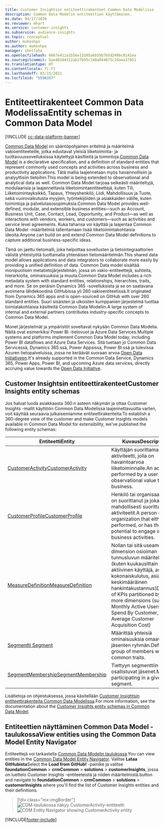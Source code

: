 ```yaml
---
title: Customer Insightsin entiteettirakenteet Common Data Modelissa
description: Common Data Modelin entiteettien käyttäminen.
ms.date: 04/17/2020
ms.reviewer: mhart
ms.service: customer-insights
ms.subservice: audience-insights
ms.topic: conceptual
author: mukeshpo
ms.author: mukeshpo
manager: shellyha
ms.openlocfilehash: 6667e411a1b56e13105a6b59b7b5d249bc8141ea
ms.sourcegitcommit: bae40184312ab27b95c140a044875c2daea37951
ms.translationtype: HT
ms.contentlocale: fi-FI
ms.lasthandoff: 03/15/2021
ms.locfileid: "5596357"
---
```

# <a name="entity-schemas-in-common-data-model"></a><span data-ttu-id="0ab8f-103">Entiteettirakenteet Common Data Modelissa</span><span class="sxs-lookup"><span data-stu-id="0ab8f-103">Entity schemas in Common Data Model</span></span>

[!INCLUDE [cc-data-platform-banner](../includes/cc-data-platform-banner.md)]

<span data-ttu-id="0ab8f-104">[Common Data Model](/common-data-model/) on sääntöpohjainen eritelmä ja määritelmä vakioentiteeteille, jotka edustavat yleisiä liiketoiminta- ja tuottavuussovelluksissa käytettyjä käsitteitä ja toimintoja.</span><span class="sxs-lookup"><span data-stu-id="0ab8f-104">[Common Data Model](/common-data-model/) is a declarative specification, and a definition of standard entities that represent commonly used concepts and activities across business and productivity applications.</span></span> <span data-ttu-id="0ab8f-105">Tätä mallia laajennetaan myös havainnollisiin ja analyyttisiin tietoihin.</span><span class="sxs-lookup"><span data-stu-id="0ab8f-105">This model is being extended to observational and analytical data as well.</span></span> <span data-ttu-id="0ab8f-106">Common Data Model tarjoaa selkeästi määriteltyjä, modulaarisia ja laajennettavia liiketoimintaentiteettejä, kuten Tili, Liiketoimintayksikkö, Tapaus, Yhteyshenkilö, Liidi, Mahdollisuus ja Tuote, sekä vuorovaikutusta myyjien, työntekijöiden ja asiakkaiden välille, kuten toimintoja ja palvelutasosopimuksia.</span><span class="sxs-lookup"><span data-stu-id="0ab8f-106">Common Data Model provides well-defined, modular, and extensible business entities—such as Account, Business Unit, Case, Contact, Lead, Opportunity, and Product—as well as interactions with vendors, workers, and customers—such as activities and service level agreements.</span></span> <span data-ttu-id="0ab8f-107">Kuka tahansa voi käyttää ja laajentaa Common Data Model -määritelmiä tallentamaan lisää liiketoimintakohtaisia ideoita.</span><span class="sxs-lookup"><span data-stu-id="0ab8f-107">Anyone can build on and extend Common Data Model definitions to capture additional business-specific ideas.</span></span>

<span data-ttu-id="0ab8f-108">Tämä on jaettu tietomalli, joka helpottaa sovellusten ja tietointegraattorien välistä yhteistyötä tuottamalla yhtenäisen tietomääritelmän.</span><span class="sxs-lookup"><span data-stu-id="0ab8f-108">This shared data model allows applications and data integrators to collaborate more easily by providing a unified definition of data.</span></span> <span data-ttu-id="0ab8f-109">Common Data model sisältää monipuolisen metatietojärjestelmän, jossa on vakio-entiteettejä, suhteita, hierarkioita, ominaisuuksia ja muuta.</span><span class="sxs-lookup"><span data-stu-id="0ab8f-109">Common Data Model includes a rich metadata system with standard entities, relationships, hierarchies, traits, and more.</span></span> <span data-ttu-id="0ab8f-110">Se on peräisin Dynamics 365 -sovelluksista ja se on saatavana avoimena lähdekoodina GitHubissa yli 260 vakioentiteetissä.</span><span class="sxs-lookup"><span data-stu-id="0ab8f-110">It originated from Dynamics 365 apps and is open-sourced on GitHub with over 260 standard entities.</span></span> <span data-ttu-id="0ab8f-111">Suuri sisäisten ja ulkoisten kumppanien järjestelmä tuottaa toimialakohtaisia käsitteitä Common Data Modeliin.</span><span class="sxs-lookup"><span data-stu-id="0ab8f-111">A large system of internal and external partners contributes industry-specific concepts to Common Data Model.</span></span>

<span data-ttu-id="0ab8f-112">Monet järjestelmät ja ympäristöt soveltavat nykyään Common Data Modelia. Näitä ovat esimerkiksi Power BI -tietovuot ja Azure Data Services.</span><span class="sxs-lookup"><span data-stu-id="0ab8f-112">Multiple systems and platforms implement Common Data Model today, including Power BI dataflows and Azure Data Services.</span></span> <span data-ttu-id="0ab8f-113">Sitä tuetaan jo Common Data Servicessä, Dynamics 365:ssä, Power Appsissa, Power BI:ssä ja tulevissa Azuren tietopalveluissa, jossa ne keräävät suoraan arvoa [Open Data Initiativeen](https://www.microsoft.com/open-data-initiative).</span><span class="sxs-lookup"><span data-stu-id="0ab8f-113">It's already supported in the Common Data Service, Dynamics 365, Power Apps, Power BI, and upcoming Azure data services, directly accruing value towards the [Open Data Initiative](https://www.microsoft.com/open-data-initiative).</span></span>

## <a name="customer-insights-entity-schemas"></a><span data-ttu-id="0ab8f-114">Customer Insightsin entiteettirakenteet</span><span class="sxs-lookup"><span data-stu-id="0ab8f-114">Customer Insights entity schemas</span></span>

<span data-ttu-id="0ab8f-115">Jos haluat luoda asiakkaasta 360:n asteen näkymän ja ottaa Customer Insights -mallit käyttöön Common Data Modelissa laajennettavuutta varten, voit käyttää seuraavia julkaisemiamme entiteettirakenteita:</span><span class="sxs-lookup"><span data-stu-id="0ab8f-115">To establish a 360-degree view of the customer and make Customer Insights models available in Common Data Model for extensibility, we've published the following entity schemas:</span></span>

| <span data-ttu-id="0ab8f-116">Entiteetti</span><span class="sxs-lookup"><span data-stu-id="0ab8f-116">Entity</span></span> | <span data-ttu-id="0ab8f-117">Kuvaus</span><span class="sxs-lookup"><span data-stu-id="0ab8f-117">Description</span></span> |
|---------|---------|
|[<span data-ttu-id="0ab8f-118">CustomerActivity</span><span class="sxs-lookup"><span data-stu-id="0ab8f-118">CustomerActivity</span></span>](/common-data-model/schema/core/applicationcommon/foundationcommon/crmcommon/solutions/customerinsights/customeractivity) | <span data-ttu-id="0ab8f-119">Käyttäjän suorittama aktiviteetti, jolla on havaintoarvoa liiketoiminnalle.</span><span class="sxs-lookup"><span data-stu-id="0ab8f-119">An activity performed by a user that has observational value to the business.</span></span> |
|[<span data-ttu-id="0ab8f-120">CustomerProfile</span><span class="sxs-lookup"><span data-stu-id="0ab8f-120">CustomerProfile</span></span>](/common-data-model/schema/core/applicationcommon/foundationcommon/crmcommon/solutions/customerinsights/customerprofile) | <span data-ttu-id="0ab8f-121">Henkilö tai organisaatio, joka on suorittanut ja joka voi mahdollisesti suorittaa aktiviteetit.</span><span class="sxs-lookup"><span data-stu-id="0ab8f-121">A person or organization that either performed, or has the potential to engage in, business activities.</span></span> |
|[<span data-ttu-id="0ab8f-122">MeasureDefinition</span><span class="sxs-lookup"><span data-stu-id="0ab8f-122">MeasureDefinition</span></span>](/common-data-model/schema/core/applicationcommon/foundationcommon/crmcommon/solutions/customerinsights/measuredefinition) | <span data-ttu-id="0ab8f-123">Nollan tai sitä useamman dimension osioiman tunnusluvun määritelmä (kuten kuukausittain aktiivinen käyttäjä, asiakkaan kokonaiskulutus, asiakkaan keskimääräinen hankintakustannus)</span><span class="sxs-lookup"><span data-stu-id="0ab8f-123">Definition of KPIs partitioned by zero or more dimensions (such as Monthly Active Users, Total Spend By Customer, Average Customer Acquisition Cost)</span></span> |
|[<span data-ttu-id="0ab8f-124">Segmentti </span><span class="sxs-lookup"><span data-stu-id="0ab8f-124">Segment</span></span>](/common-data-model/schema/core/applicationcommon/foundationcommon/crmcommon/solutions/customerinsights/segment) | <span data-ttu-id="0ab8f-125">Määrittää yhteisiä ominaisuuksia omaavien jäsenten ryhmän.</span><span class="sxs-lookup"><span data-stu-id="0ab8f-125">Defines a group of members with common traits.</span></span> |
|[<span data-ttu-id="0ab8f-126">SegmentMembership</span><span class="sxs-lookup"><span data-stu-id="0ab8f-126">SegmentMembership</span></span>](/common-data-model/schema/core/applicationcommon/foundationcommon/crmcommon/solutions/customerinsights/segmentmembership) | <span data-ttu-id="0ab8f-127">Tiettyyn segmenttiin osallistuvat jäsenet.</span><span class="sxs-lookup"><span data-stu-id="0ab8f-127">Members participating in a given segment.</span></span> |

<span data-ttu-id="0ab8f-128">Lisätietoja on ohjeistuksessa, jossa käsitellään [Customer Insightsin entiteettirakenteita Common Data Modelissa](/common-data-model/schema/core/applicationcommon/foundationcommon/crmcommon/solutions/customerinsights/overview).</span><span class="sxs-lookup"><span data-stu-id="0ab8f-128">For more information, see the documentation about the [Customer Insights entity schemas in Common Data Model](/common-data-model/schema/core/applicationcommon/foundationcommon/crmcommon/solutions/customerinsights/overview).</span></span>

## <a name="view-entities-using-the-common-data-model-entity-navigator"></a><span data-ttu-id="0ab8f-129">Entiteettien näyttäminen Common Data Model -taulukossa</span><span class="sxs-lookup"><span data-stu-id="0ab8f-129">View entities using the Common Data Model Entity Navigator</span></span>

<span data-ttu-id="0ab8f-130">Entiteettejä voi tarkastella [Common Data Modelin taulukossa](https://microsoft.github.io/CDM/).</span><span class="sxs-lookup"><span data-stu-id="0ab8f-130">You can view entities in the [Common Data Model Entity Navigator](https://microsoft.github.io/CDM/).</span></span> <span data-ttu-id="0ab8f-131">Valitse **Lataa GitHubista**</span><span class="sxs-lookup"><span data-stu-id="0ab8f-131">Select the **Load from GitHub!**</span></span> <span data-ttu-id="0ab8f-132">-painike ja valitse **foundationCommon** > **crmCommon** > **solutions** > **customerInsights**, jossa on luettelo Customer Insights -entiteeteistä ja niiden määritelmistä.</span><span class="sxs-lookup"><span data-stu-id="0ab8f-132">button and navigate to **foundationCommon** > **crmCommon** > **solutions** > **customerInsights** where you'll find the list of Customer Insights entities and their definitions.</span></span>
> [!div class="mx-imgBorder"]
> <span data-ttu-id="0ab8f-133">![CDM-taulukossa näkyy CustomerActivity-entiteetti](media/CDM-entity-navigator.png "CDM-taulukossa näkyy CustomerActivity-entiteetti")</span><span class="sxs-lookup"><span data-stu-id="0ab8f-133">![CDM Entity Navigator showing CustomerActivity entity](media/CDM-entity-navigator.png "CDM Entity Navigator showing CustomerActivity entity")</span></span>


[!INCLUDE[footer-include](../includes/footer-banner.md)]